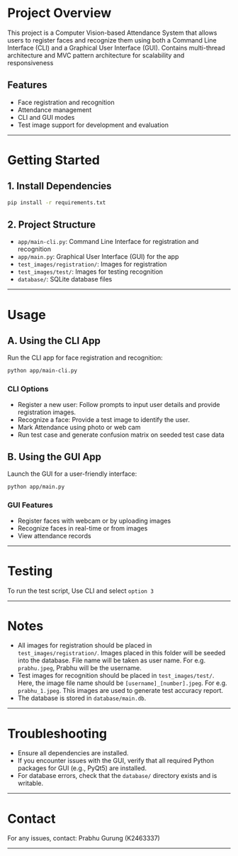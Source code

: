 
# Project Overview
This project is a Computer Vision-based Attendance System that allows users to register faces and recognize them using both a Command Line Interface (CLI) and a Graphical User Interface (GUI).
Contains multi-thread architecture and MVC pattern architecture for scalability and responsiveness

## Features
- Face registration and recognition
- Attendance management
- CLI and GUI modes
- Test image support for development and evaluation

---

# Getting Started

## 1. Install Dependencies
```bash
pip install -r requirements.txt
```

## 2. Project Structure
- `app/main-cli.py`: Command Line Interface for registration and recognition
- `app/main.py`: Graphical User Interface (GUI) for the app
- `test_images/registration/`: Images for registration
- `test_images/test/`: Images for testing recognition
- `database/`: SQLite database files

---

# Usage

## A. Using the CLI App
Run the CLI app for face registration and recognition:
```bash
python app/main-cli.py
```

### CLI Options
- Register a new user: Follow prompts to input user details and provide registration images.
- Recognize a face: Provide a test image to identify the user.
- Mark Attendance using photo or web cam
- Run test case and generate confusion matrix on seeded test case data

## B. Using the GUI App
Launch the GUI for a user-friendly interface:
```bash
python app/main.py
```

### GUI Features
- Register faces with webcam or by uploading images
- Recognize faces in real-time or from images
- View attendance records

---

# Testing
To run the test script, Use CLI and select `option 3`   

---

# Notes
- All images for registration should be placed in `test_images/registration/`. Images placed in this folder will be seeded into the database. File name will be taken as user name. For e.g. `prabhu.jpeg`, Prabhu will be the username.
- Test images for recognition should be placed in `test_images/test/`. Here, the image file name should be `[username]_[number].jpeg`. For e.g. `prabhu_1.jpeg`. This images are used to generate test accuracy report. 
- The database is stored in `database/main.db`. 

---

# Troubleshooting
- Ensure all dependencies are installed.
- If you encounter issues with the GUI, verify that all required Python packages for GUI (e.g., PyQt5) are installed.
- For database errors, check that the `database/` directory exists and is writable.

---

# Contact
For any issues, contact: Prabhu Gurung (K2463337)

---
